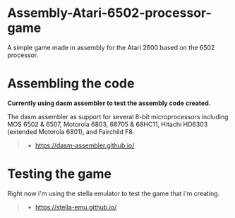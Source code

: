 # Assembly-Atari-6502-processor-game
A simple game made in assembly for the Atari 2600 based on the 6502 processor.

# Assembling the code

**Currently using dasm assembler to test the assembly code created.** 

The dasm assembler as support for several 8-bit microprocessors including MOS 6502 & 6507, Motorola 6803, 68705 & 68HC11, Hitachi HD6303 (extended Motorola 6801), and Fairchild F8.
> - https://dasm-assembler.github.io/


# Testing the game

Right now i'm using the stella emulator to test the game that i'm creating.
> - https://stella-emu.github.io/

